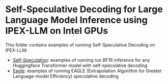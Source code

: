 # Self-Speculative Decoding for Large Language Model Inference using IPEX-LLM on Intel GPUs

This folder contains examples of running Self-Speculative Decoding on IPEX-LLM:

- [Self-Speculation](Self-Speculation): examples of running run BF16 inference for any Huggingface Transformer model with self-speculative decoding
- [Eagle](Eagle): examples of running EAGLE (Extrapolation Algorithm for Greater Language-model Efficiency) speculative decoding
